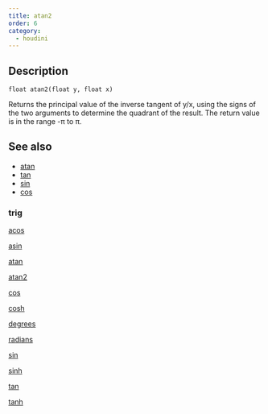 ```yaml
---
title: atan2
order: 6
category:
  - houdini
---
```


## Description

`float atan2(float y, float x)`

Returns the principal value of the inverse tangent of y/x, using the signs of
the two arguments to determine the quadrant of the result. The return value is
in the range -π to π.

## See also

- [atan](atan.html)
- [tan](tan.html)
- [sin](sin.html)
- [cos](cos.html)

### trig

[acos](acos.html)

[asin](asin.html)

[atan](atan.html)

[atan2](atan2.html)

[cos](cos.html)

[cosh](cosh.html)

[degrees](degrees.html)

[radians](radians.html)

[sin](sin.html)

[sinh](sinh.html)

[tan](tan.html)

[tanh](tanh.html)
